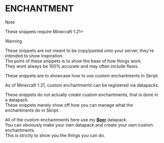 # ENCHANTMENT
> [!NOTE]
> These snippets require Minecraft 1.21+

> [!WARNING]
> These snippets are not meant to be copy/pasted onto your server, they're intended to show inspiration.   
> The point of these snippets is to show the base of how things work.     
> They wont always be 100% accurate and may often include flaws.

These snippets are to showcase how to use custom enchantments in Skript.

As of Minecraft 1.21, custom enchantments can be registered via datapacks.

These snippets do not actually create custom enchantments, that is done in a datapack.    
These snippets merely show off how you can manage what the enchantments do in Skript.    

All of the custom enchantments here use my [**Beer**](https://github.com/ShaneBeee/Beer) datapack.      
You can obviously make your own datapack and create your own custom enchantments.     
This is strictly to show you the things you can do.
